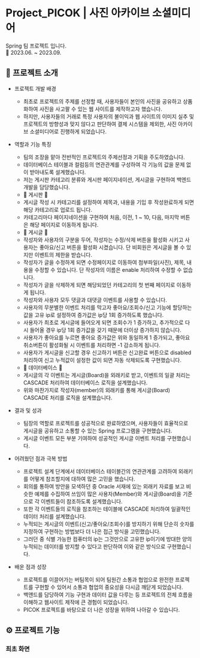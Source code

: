 # Project_PICOK | 사진 아카이브 소셜미디어

Spring 팀 프로젝트 입니다.<br/>
📆 2023.06. ~ 2023.09.
<br/>

## 📢 프로젝트 소개
- 프로젝트 개발 배경
  - 최초로 프로젝트의 주제를 선정할 때, 사용자들이 본인의 사진을 공유하고 상품화하여 사진을 사고팔 수 있는 웹 사이트를 제작하고자 했습니다.
  - 하지만, 사용자들의 거래로 특정 사용자의 불이익과 웹 사이트의 이미지 실추 및 프로젝트의 방향성과 맞지 않다고 판단하여 결제 시스템을 제외한, 사진 아카이브 소셜미디어로 진행하게 되었습니다.

- 역할과 기능 특징
  - 팀의 조장을 맡아 전반적인 프로젝트의 주제선정과 기획을 주도하였습니다.
  - 데이터베이스 테이블과 컬럼등의 연관관계를 구성하여 각 기능의 값을 문제 없이 받아내도록 설계했습니다.
  - 저는 게시판 카테고리 분류와 게시판 페이지네이션, 게시글을 구현하여 백엔드 개발을 담당했습니다.
  - 📖 게시판 📖
  - 게시글 작성 시 카테고리를 설정하여 제목과, 내용을 기입 후 작성완료하게 되면 해당 카테고리로 업로드 됩니다.
  - 카테고리마다 페이지네이션을 구현하여 처음, 이전, 1 ~ 10, 다음, 마지막 버튼은 해당 페이지로 이동하게 됩니다.
  - 📖 게시글 📖
  - 작성자와 사용자의 구분을 두어, 작성자는 수정/삭제 버튼을 활성화 시키고 사용자는 좋아요/신고 버튼을 활성화 시켰습니다. 단 비회원은 게시글을 볼 수 있지만 이벤트의 제한을 받습니다.
  - 작성자가 글을 수정하게 되면 수정페이지로 이동하여 첨부파일(사진), 제목, 내용을 수정할 수 있습니다. 단 작성자의 이름은 enable 처리하여 수정할 수 없습니다.
  - 작성자가 글을 삭제하게 되면 해당되었던 카테고리의 첫 번째 페이지로 이동하게 됩니다.
  - 작성자와 사용자 모두 댓글과 대댓글 이벤트를 사용할 수 있습니다.
  - 사용자의 무분별한 이벤트 처리를 막고자 좋아요/조회수/신고 기능에 할당하는 값을 고유 ip로 설정하여 증가값은 ip당 1회 증가하도록 했습니다.
  - 사용자가 최초로 게시글에 들어오게 되면 조회수가 1 증가하고, 추가적으로 다시 들어올 경우 ip당 1회 증가값을 갖기 때문에 더이상 증가하지 않습니다.
  - 사용자가 좋아요를 누르면 좋아요 증가값은 위와 동일하게 1 증가되고, 좋아요 취소버튼이 활성화될 시 이벤트를 처리하면 -1 감소하게 됩니다.
  - 사용자가 게시글을 신고할 경우 신고하기 버튼은 신고완료 버튼으로 disabled 처리하여 신고 누적값이 설정한 값이 되면 자동 삭제되도록 구현했습니다.
  - 📖 데이터베이스 📖
  - 게시글의 각 이벤트는 게시글(Board)을 외래키로 받고, 이벤트의 일괄 처리는 CASCADE 처리하여 데이터베이스 로직을 설계했습니다.
  - 위와 마찬가지로 작성자(member)의 외래키를 통해 게시글(Board) CASCADE 처리를 로직을 설계했습니다.
 
 - 결과 및 성과
   - 팀장의 역할로 프로젝트를 성공적으로 완료하였으며, 사용자들이 효율적으로 게시글을 공유하고 소통할 수 있는 Spring 프로그램을 구현했습니다.
   - 게시글 이벤트 모든 부분 기여하여 성공적인 게시글 이벤트 처리를 구현했습니다.
  
 - 어려웠던 점과 극복 방법
   - 프로젝트 설계 단계에서 데이터베이스 테이블간의 연관관계를 고려하여 외래키를 어떻게 참조할지에 대하여 많은 고민을 했습니다.
   - 회의를 통하여 방안을 모색하던 중 Oracle 서재에 있는 외래키 자료를 보고 비슷한 예제를 수집하여 쓰임이 많은 사용자(Member)와 게시글(Board)을 기준으로 각 이벤트들이 참조하도록 설계했습니다.
   - 또한 각 이벤트들의 로직을 참조하는 테이블에 CASCADE 처리하여 일괄적인 데이터 처리를 설계했습니다.
   - 누적되는 게시글의 이벤트(신고/좋아요/조회수)를 방지하기 위해 단순히 숫자를 지정하여 구현하는 방법보다 더 나은 접근 방식을 고민했습니다.
   - 그러던 중 식별 가능한 컴퓨터의 ip는 그것만으로 고유한 ip이기에 방대한 양의 누적되는 데이터를 방지할 수 있다고 판단하여 이와 같은 방식으로 구현했습니다.

  - 배운 점과 성장
    - 프로젝트를 이끌어가는 버팀목이 되어 팀원간 소통과 협업으로 완전한 프로젝트를 구현할 수 있어서 소통과 협업의 중요성을 다시금 깨닫게 되었습니다.
    - 백앤드를 담당하여 기능 구현과 데이터 값을 다루는 등 프로젝트의 전체 흐름을 이해하고 웹사이트 제작에 큰 경험이 되었습니다.
    - PICOK 프로젝트를 바탕으로 더 나은 성장을 위하여 나아갈 수 있습니다.

## ⚙️ 프로젝트 기능

### 최초 화면
